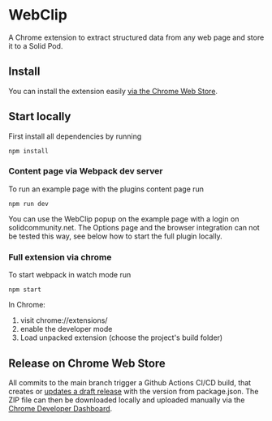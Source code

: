 # WebClip

A Chrome extension to extract structured data from any web page and store it to a Solid Pod.

## Install

You can install the extension easily [via the Chrome Web Store](https://chrome.google.com/webstore/detail/webclip-clip-all-the-thin/mfgjcggbpdkbnnpgllaicoeplfgkfnkj).

## Start locally

First install all dependencies by running

```shell
npm install
```

### Content page via Webpack dev server

To run an example page with the plugins content page run

```shell
npm run dev
```

You can use the WebClip popup on the example page with a login on solidcommunity.net. The Options page and the browser integration can not be tested this way, see below how to start the full plugin locally.

### Full extension via chrome

To start webpack in watch mode run

```shell
npm start
```

In Chrome:

1. visit chrome://extensions/ 
2. enable the developer mode
3. Load unpacked extension (choose the project's build folder)

## Release on Chrome Web Store

All commits to the main branch trigger a Github Actions CI/CD build, that creates or [updates a draft release](https://github.com/codecentric/web-clip/releases) with the version from package.json. The ZIP file can then be downloaded locally and uploaded manually via the [Chrome Developer Dashboard](https://chrome.google.com/webstore/devconsole/ee35c951-053f-4723-80b8-e4420a571f64/mfgjcggbpdkbnnpgllaicoeplfgkfnkj/edit/package?hl=de).
